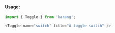 #### Usage:

```js static
import { Toggle } from 'karang';
```

```js
<Toggle name="switch" title="A toggle switch" />
```
